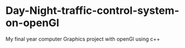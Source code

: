 # Day-Night-traffic-control-system-on-openGl
My final year computer Graphics project with openGl using c++
